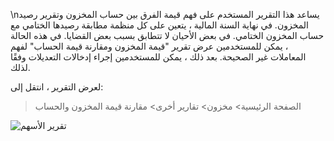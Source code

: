 \nيساعد هذا التقرير المستخدم على فهم قيمة الفرق بين حساب المخزون وتقرير رصيد المخزون. في نهاية السنة المالية ، يتعين على كل منظمة مطابقة رصيدها الختامي مع حساب المخزون الختامي. في بعض الأحيان لا تتطابق بسبب بعض القضايا. في هذه الحالة ، يمكن للمستخدمين عرض تقرير "قيمة المخزون ومقارنة قيمة الحساب" لفهم المعاملات غير الصحيحة. بعد ذلك ، يمكن للمستخدمين إجراء إدخالات التعديلات وفقًا لذلك.

لعرض التقرير ، انتقل إلى:

> الصفحة الرئيسية> مخزون> تقارير أخرى> مقارنة قيمة المخزون والحساب

![تقرير الأسهم](https://docs.erpnext.com/files/stock-value-account-value-comparison.png)